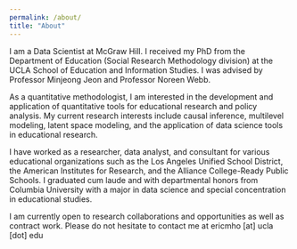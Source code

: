 ```yaml
---
permalink: /about/
title: "About"
---
```


I am a Data Scientist at McGraw Hill. I received my PhD from the Department of Education (Social Research Methodology division) at the UCLA School of Education and Information Studies. I was advised by Professor Minjeong Jeon and Professor Noreen Webb.

As a quantitative methodologist, I am interested in the development and application of quantitative tools for educational research and policy analysis. My current research interests include causal inference, multilevel modeling, latent space modeling, and the application of data science tools in educational research.

I have worked as a researcher, data analyst, and consultant for various educational organizations such as the Los Angeles Unified School District, the American Institutes for Research, and the Alliance College-Ready Public Schools. I graduated cum laude and with departmental honors from Columbia University with a major in data science and special concentration in educational studies.

I am currently open to research collaborations and opportunities as well as contract work. Please do not hesitate to contact me at ericmho [at] ucla [dot] edu

